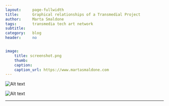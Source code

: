 ```yaml
---
layout:     page-fullwidth
title:      Graphical relationships of a Transmedial Project
author:     Marta Smaldone
tags: 		transmedia tech art network
subtitle:  	
category:   blog
header:     no


image:
    title: screenshot.png
    thumb: 
    caption: 
    caption_url: https://www.martasmaldone.com
---
```

<!-- Start Writing Below in Markdown -->

![Alt text](http://www.martasmaldone.com/images/Capture4.png)

![Alt text](http://www.martasmaldone.com/images/IMG_2019022.jpg)



---


